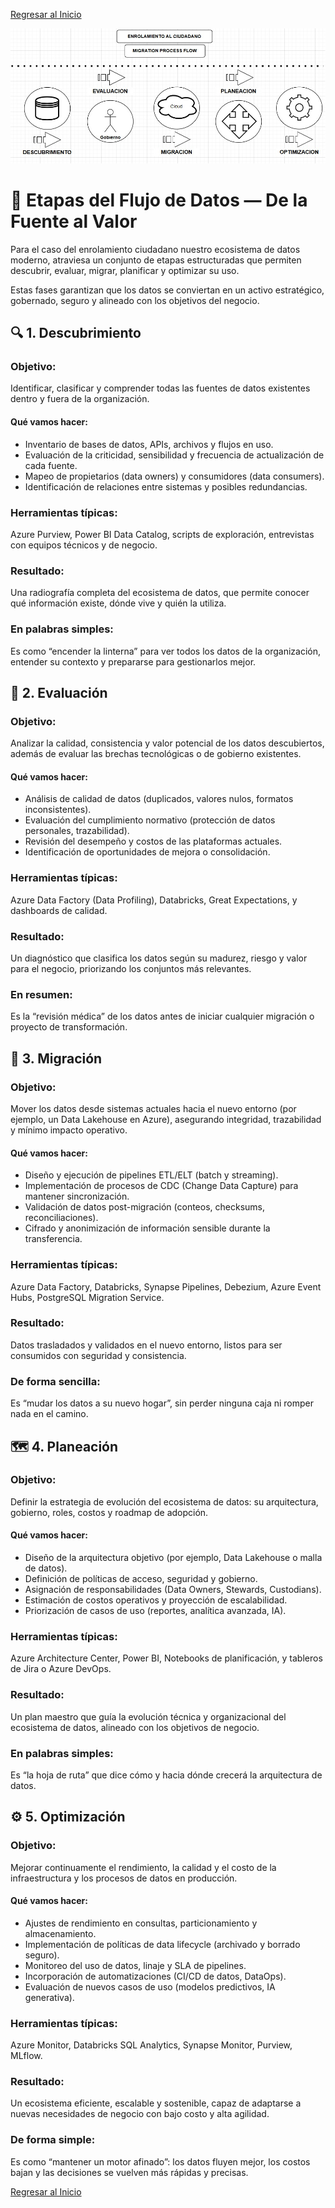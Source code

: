 [Regresar al Inicio](README.md)

![PROCESO DE MIGRACION](images/flow_process.jpg)


# 🔄 Etapas del Flujo de Datos — De la Fuente al Valor
Para el caso del enrolamiento ciudadano nuestro ecosistema de datos moderno, atraviesa un conjunto de etapas estructuradas que permiten descubrir, evaluar, migrar, planificar y optimizar su uso.

Estas fases garantizan que los datos se conviertan en un activo estratégico, gobernado, seguro y alineado con los objetivos del negocio.

## 🔍 1. Descubrimiento
### Objetivo:
Identificar, clasificar y comprender todas las fuentes de datos existentes dentro y fuera de la organización.

#### Qué vamos hacer:

- Inventario de bases de datos, APIs, archivos y flujos en uso.
- Evaluación de la criticidad, sensibilidad y frecuencia de actualización de cada fuente.
- Mapeo de propietarios (data owners) y consumidores (data consumers).
- Identificación de relaciones entre sistemas y posibles redundancias.

### Herramientas típicas:
Azure Purview, Power BI Data Catalog, scripts de exploración, entrevistas con equipos técnicos y de negocio.

### Resultado:
Una radiografía completa del ecosistema de datos, que permite conocer qué información existe, dónde vive y quién la utiliza.

### En palabras simples:
Es como “encender la linterna” para ver todos los datos de la organización, entender su contexto y prepararse para gestionarlos mejor.


## 🧠 2. Evaluación
### Objetivo:
Analizar la calidad, consistencia y valor potencial de los datos descubiertos, además de evaluar las brechas tecnológicas o de gobierno existentes.

#### Qué vamos hacer:

- Análisis de calidad de datos (duplicados, valores nulos, formatos inconsistentes).
- Evaluación del cumplimiento normativo (protección de datos personales, trazabilidad).
- Revisión del desempeño y costos de las plataformas actuales.
- Identificación de oportunidades de mejora o consolidación.

### Herramientas típicas:
Azure Data Factory (Data Profiling), Databricks, Great Expectations, y dashboards de calidad.

### Resultado:
Un diagnóstico que clasifica los datos según su madurez, riesgo y valor para el negocio, priorizando los conjuntos más relevantes.

### En resumen:
Es la “revisión médica” de los datos antes de iniciar cualquier migración o proyecto de transformación.


## 🚚 3. Migración
### Objetivo:
Mover los datos desde sistemas actuales hacia el nuevo entorno (por ejemplo, un Data Lakehouse en Azure), asegurando integridad, trazabilidad y mínimo impacto operativo.

#### Qué vamos hacer:

- Diseño y ejecución de pipelines ETL/ELT (batch y streaming).
- Implementación de procesos de CDC (Change Data Capture) para mantener sincronización.
- Validación de datos post-migración (conteos, checksums, reconciliaciones).
- Cifrado y anonimización de información sensible durante la transferencia.

### Herramientas típicas:
Azure Data Factory, Databricks, Synapse Pipelines, Debezium, Azure Event Hubs, PostgreSQL Migration Service.

### Resultado:
Datos trasladados y validados en el nuevo entorno, listos para ser consumidos con seguridad y consistencia.

### De forma sencilla:
Es “mudar los datos a su nuevo hogar”, sin perder ninguna caja ni romper nada en el camino.



## 🗺️ 4. Planeación
### Objetivo:
Definir la estrategia de evolución del ecosistema de datos: su arquitectura, gobierno, roles, costos y roadmap de adopción.

#### Qué vamos hacer:

- Diseño de la arquitectura objetivo (por ejemplo, Data Lakehouse o malla de datos).
- Definición de políticas de acceso, seguridad y gobierno.
- Asignación de responsabilidades (Data Owners, Stewards, Custodians).
- Estimación de costos operativos y proyección de escalabilidad.
- Priorización de casos de uso (reportes, analítica avanzada, IA).

### Herramientas típicas:
Azure Architecture Center, Power BI, Notebooks de planificación, y tableros de Jira o Azure DevOps.

### Resultado:
Un plan maestro que guía la evolución técnica y organizacional del ecosistema de datos, alineado con los objetivos de negocio.

### En palabras simples:
Es “la hoja de ruta” que dice cómo y hacia dónde crecerá la arquitectura de datos.

## ⚙️ 5. Optimización
### Objetivo:
Mejorar continuamente el rendimiento, la calidad y el costo de la infraestructura y los procesos de datos en producción.

#### Qué vamos hacer:

- Ajustes de rendimiento en consultas, particionamiento y almacenamiento.
- Implementación de políticas de data lifecycle (archivado y borrado seguro).
- Monitoreo del uso de datos, linaje y SLA de pipelines.
- Incorporación de automatizaciones (CI/CD de datos, DataOps).
- Evaluación de nuevos casos de uso (modelos predictivos, IA generativa).

### Herramientas típicas:
Azure Monitor, Databricks SQL Analytics, Synapse Monitor, Purview, MLflow.

### Resultado:
Un ecosistema eficiente, escalable y sostenible, capaz de adaptarse a nuevas necesidades de negocio con bajo costo y alta agilidad.

### De forma simple:
Es como “mantener un motor afinado”: los datos fluyen mejor, los costos bajan y las decisiones se vuelven más rápidas y precisas.


[Regresar al Inicio](README.md)